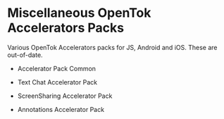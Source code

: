 # Miscellaneous OpenTok Accelerators Packs

Various OpenTok Accelerators packs for JS, Android and iOS. These are out-of-date.

* Accelerator Pack Common

* Text Chat Accelerator Pack

* ScreenSharing Accelerator Pack

* Annotations Accelerator Pack